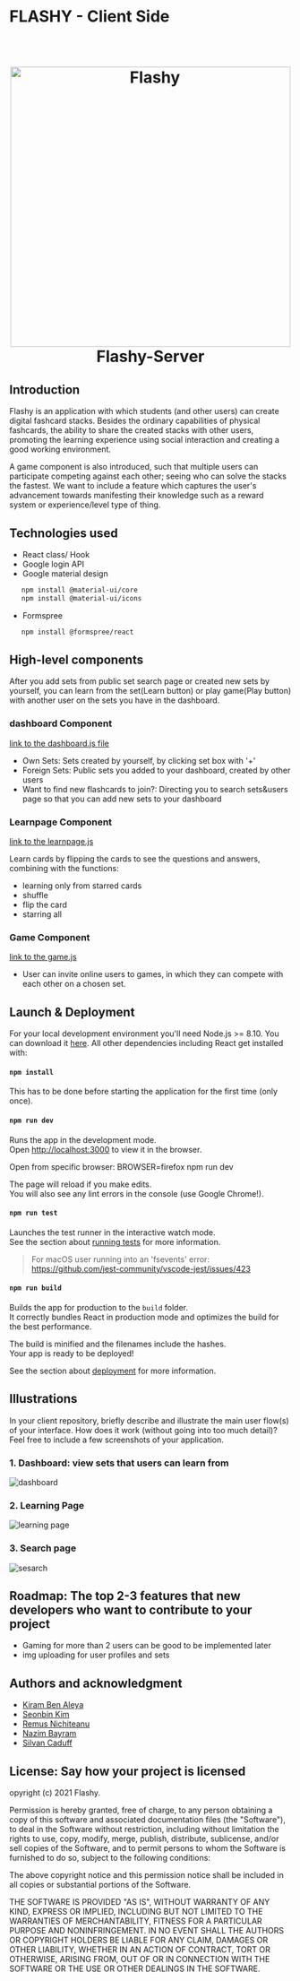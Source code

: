 # FLASHY - Client Side

<h1 align="center">
  <br>
  <a href="https://github.com/sopra-fs21-group13"><img src="src/components/shared/images/flashy_h-green.svg" alt="Flashy" width="500"></a>
  <br>
  Flashy-Server
  <br>
</h1>


## Introduction
Flashy is an application with which students (and other users) can create digital fashcard stacks.
Besides the ordinary capabilities of physical fashcards, the ability to share the created stacks with other users, promoting the learning experience using social interaction and creating a good working environment.

A game component is also introduced, such that multiple users can participate competing against each other; seeing who can solve the stacks the fastest. We want to include a feature which captures the user's advancement towards manifesting their knowledge such as a reward system or experience/level type of thing. 

## Technologies used
- React class/ Hook
- Google login API
- Google material design
```bash
   npm install @material-ui/core
   npm install @material-ui/icons
```
- Formspree
```bash
   npm install @formspree/react
```

## High-level components
After you add sets from public set search page or created new sets by yourself, you can learn from the set(Learn button) or play game(Play button) with another user on the sets you have in the dashboard.

### dashboard Component
[link to the dashboard.js file](https://github.com/sopra-fs21-group-13/Client/blob/master/src/components/dashBoard/DashBoard.js)
- Own Sets: Sets created by yourself, by clicking set box with '+'
- Foreign Sets: Public sets you added to your dashboard, created by other users
- Want to find new flashcards to join?: Directing you to search sets&users page so that you can add new sets to your dashboard

### Learnpage Component
[link to the learnpage.js](https://github.com/sopra-fs21-group-13/Client/blob/master/src/components/learnPage/LearnPage.js)

Learn cards by flipping the cards to see the questions and answers, combining with the functions:
- learning only from starred cards
- shuffle
- flip the card
- starring all

### Game Component
[link to the game.js](https://github.com/sopra-fs21-group-13/Client/tree/master/src/components/game)
- User can invite online users to games, in which they can compete with each other on a chosen set.


## Launch & Deployment
For your local development environment you'll need Node.js >= 8.10. You can download it [here](https://nodejs.org). All other dependencies including React get installed with:

#### `npm install`

This has to be done before starting the application for the first time (only once).

#### `npm run dev`

Runs the app in the development mode.<br>
Open [http://localhost:3000](http://localhost:3000) to view it in the browser.

Open from specific browser: BROWSER=firefox npm run dev

The page will reload if you make edits.<br>
You will also see any lint errors in the console (use Google Chrome!).

#### `npm run test`

Launches the test runner in the interactive watch mode.<br>
See the section about [running tests](https://facebook.github.io/create-react-app/docs/running-tests) for more information.

> For macOS user running into an 'fsevents' error: https://github.com/jest-community/vscode-jest/issues/423

#### `npm run build`

Builds the app for production to the `build` folder.<br>
It correctly bundles React in production mode and optimizes the build for the best performance.

The build is minified and the filenames include the hashes.<br>
Your app is ready to be deployed!

See the section about [deployment](https://facebook.github.io/create-react-app/docs/deployment) for more information.

## Illustrations
In your client repository, briefly describe and illustrate the main user flow(s)
of your interface. How does it work (without going into too much detail)? Feel free to
include a few screenshots of your application.
### 1. Dashboard: view sets that users can learn from
![dashboard](./READMEimg/dashboard.png)
### 2. Learning Page
![learning page](./READMEimg/learnpage.png)
### 3. Search page
![sesarch](./READMEimg/search.png)

## Roadmap: The top 2-3 features that new developers who want to contribute to your project
- Gaming for more than 2 users can be good to be implemented later
- img uploading for user profiles and sets


## Authors and acknowledgment
- [Kiram Ben Aleya](https://github.com/SoftwareConstructionGroup)
- [Seonbin Kim](https://github.com/seonbinnn) 
- [Remus Nichiteanu](https://github.com/rnichi1) 
- [Nazim Bayram](https://github.com/NazimBayram)
- [Silvan Caduff](https://github.com/sicadu)

## License: Say how your project is licensed 
opyright (c) 2021 Flashy.

Permission is hereby granted, free of charge, to any person obtaining a copy of this software and associated documentation files (the "Software"), to deal in the Software without restriction, including without limitation the rights to use, copy, modify, merge, publish, distribute, sublicense, and/or sell copies of the Software, and to permit persons to whom the Software is furnished to do so, subject to the following conditions:

The above copyright notice and this permission notice shall be included in all copies or substantial portions of the Software.

THE SOFTWARE IS PROVIDED "AS IS", WITHOUT WARRANTY OF ANY KIND, EXPRESS OR IMPLIED, INCLUDING BUT NOT LIMITED TO THE WARRANTIES OF MERCHANTABILITY, FITNESS FOR A PARTICULAR PURPOSE AND NONINFRINGEMENT. IN NO EVENT SHALL THE AUTHORS OR COPYRIGHT HOLDERS BE LIABLE FOR ANY CLAIM, DAMAGES OR OTHER LIABILITY, WHETHER IN AN ACTION OF CONTRACT, TORT OR OTHERWISE, ARISING FROM, OUT OF OR IN CONNECTION WITH THE SOFTWARE OR THE USE OR OTHER DEALINGS IN THE SOFTWARE.

